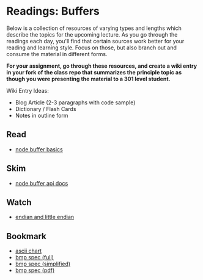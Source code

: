 # Readings: Buffers

Below is a collection of resources of varying types and lengths which describe the topics for the upcoming lecture.  As you go through the readings each day, you'll find that certain sources work better for your reading and learning style. Focus on those, but also branch out and consume the material in different forms.

**For your assignment, go through these resources, and create a wiki entry in your fork of the class repo that summarizes the principle topic as though you were presenting the material to a 301 level student.**

Wiki Entry Ideas:
* Blog Article (2-3 paragraphs with code sample)
* Dictionary / Flash Cards
* Notes in outline form

## Read
* [node buffer basics](https://medium.freecodecamp.org/do-you-want-a-better-understanding-of-buffer-in-node-js-check-this-out-2e29de2968e8)

## Skim
* [node buffer api docs]( https://nodejs.org/api/buffer.html)

## Watch
* [endian and little endian](https://www.youtube.com/watch?v=B50mNoVw21k)

## Bookmark
* [ascii chart](https://ascii.cl/)
* [bmp spec (full)](https://en.wikipedia.org/wiki/BMP_file_format)
* [bmp spec (simplified)](http://www.dragonwins.com/domains/getteched/bmp/bmpfileformat.htm)
* [bmp spec (pdf)](http://www.di.unito.it/~marcog/SM/BMPformat-Wiki.pdf)

